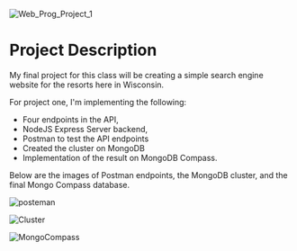 ![Web_Prog_Project_1](https://user-images.githubusercontent.com/64111694/194647704-1c939bc8-bc0b-4b07-8dfd-bf7f01b127f7.png)

# Project Description

My final project for this class will be creating a simple search engine website for the resorts here in Wisconsin. 

For project one, I'm implementing the following:

- Four endpoints in the API,
- NodeJS Express Server backend,
- Postman to test the API endpoints
- Created the cluster on MongoDB
- Implementation of the result on MongoDB Compass.

Below are the images of Postman endpoints, the MongoDB cluster, and the final Mongo Compass database.

![posteman](https://user-images.githubusercontent.com/64111694/194733394-1254b0d7-98a7-48d3-a6cf-f94b7dccac40.JPG)



![Cluster](https://user-images.githubusercontent.com/64111694/194733405-4c3dd95c-8db6-4006-bc17-8e30f7ef48a3.JPG)



![MongoCompass](https://user-images.githubusercontent.com/64111694/194733423-9e3d43f8-9c79-467c-bd91-facede8abfe3.JPG)



